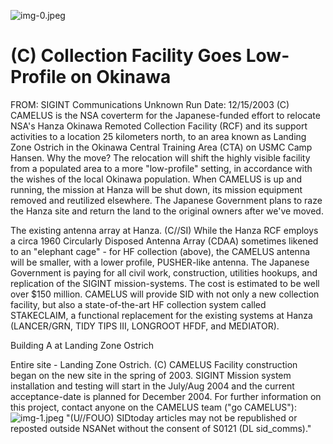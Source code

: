 ![img-0.jpeg](img-0.jpeg)

# (C) Collection Facility Goes Low-Profile on Okinawa 

FROM: SIGINT Communications
Unknown
Run Date: $12 / 15 / 2003$
(C) CAMELUS is the NSA coverterm for the Japanese-funded effort to relocate NSA's Hanza Okinawa Remoted Collection Facility (RCF) and its support activities to a location 25 kilometers north, to an area known as Landing Zone Ostrich in the Okinawa Central Training Area (CTA) on USMC Camp Hansen. Why the move? The relocation will shift the highly visible facility from a populated area to a more "low-profile" setting, in accordance with the wishes of the local Okinawa population. When CAMELUS is up and running, the mission at Hanza will be shut down, its mission equipment removed and reutilized elsewhere. The Japanese Government plans to raze the Hanza site and return the land to the original owners after we've moved.

The existing antenna array at Hanza.
(C//SI) While the Hanza RCF employs a circa 1960 Circularly Disposed Antenna Array (CDAA) sometimes likened to an "elephant cage" - for HF collection (above), the CAMELUS antenna will be smaller, with a lower profile, PUSHER-like antenna. The Japanese Government is paying for all civil work, construction, utilities hookups, and replication of the SIGINT mission-systems. The cost is estimated to be well over $\$ 150$ million. CAMELUS will provide SID with not only a new collection facility, but also a state-of-the-art HF collection system called STAKECLAIM, a functional replacement for the existing systems at Hanza (LANCER/GRN, TIDY TIPS III, LONGROOT HFDF, and MEDIATOR).

Building A at Landing Zone Ostrich

Entire site - Landing Zone Ostrich.
(C) CAMELUS Facility construction began on the new site in the spring of 2003. SIGINT Mission system installation and testing will start in the July/Aug 2004 and the current acceptance-date is planned for December 2004. For further information on this project, contact anyone on the CAMELUS team ("go CAMELUS"):
![img-1.jpeg](img-1.jpeg)
"(U//FOUO) SIDtoday articles may not be republished or reposted outside NSANet without the consent of S0121 (DL sid_comms)."
